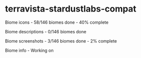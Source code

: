 # terravista-stardustlabs-compat

Biome icons - 58/146 biomes done - 40% complete

Biome descriptions - 0/146 biomes done

Biome screenshots - 3/146 biomes done - 2% complete

Biome info - Working on
